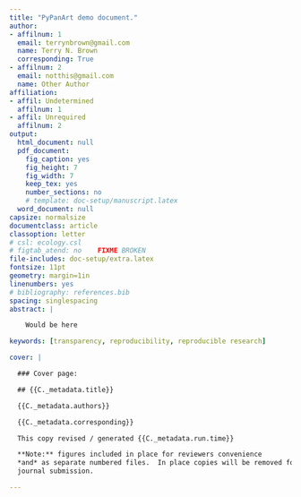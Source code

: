 ```yaml
---
title: "PyPanArt demo document."
author:
- affilnum: 1
  email: terrynbrown@gmail.com
  name: Terry N. Brown
  corresponding: True
- affilnum: 2
  email: notthis@gmail.com
  name: Other Author
affiliation:
- affil: Undetermined
  affilnum: 1
- affil: Unrequired
  affilnum: 2
output:
  html_document: null
  pdf_document:
    fig_caption: yes
    fig_height: 7
    fig_width: 7
    keep_tex: yes
    number_sections: no
    # template: doc-setup/manuscript.latex
  word_document: null
capsize: normalsize
documentclass: article
classoption: letter
# csl: ecology.csl
# figtab_atend: no    FIXME BROKEN
file-includes: doc-setup/extra.latex
fontsize: 11pt
geometry: margin=1in
linenumbers: yes
# bibliography: references.bib
spacing: singlespacing
abstract: |

    Would be here

keywords: [transparency, reproducibility, reproducible research]

cover: |

  ### Cover page:

  ## {{C._metadata.title}}

  {{C._metadata.authors}}

  {{C._metadata.corresponding}}

  This copy revised / generated {{C._metadata.run.time}}

  **Note:** figures included in place for reviewers convenience
  *and* as separate numbered files.  In place copies will be removed for final
  journal submission.

---
```

